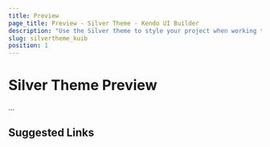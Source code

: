 ```yaml
---
title: Preview
page_title: Preview - Silver Theme - Kendo UI Builder
description: "Use the Silver theme to style your project when working the Kendo UI Builder tool for creating and managing Angular and AngularJS-based web applications."
slug: silvertheme_kuib
position: 1
---
```


# Silver Theme Preview

...

## Suggested Links
